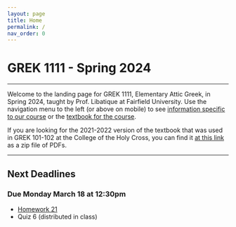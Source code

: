 ```yaml
---
layout: page
title: Home
permalink: /
nav_order: 0
---
```


# GREK 1111 - Spring 2024

***

Welcome to the landing page for GREK 1111, Elementary Attic Greek, in Spring 2024, taught by Prof. Libatique at Fairfield University. Use the navigation menu to the left (or above on mobile) to see [information specific to our course](/course_info) or the [textbook for the course](/textbook).

If you are looking for the 2021-2022 version of the textbook that was used in GREK 101-102 at the College of the Holy Cross, you can find it [at this link](https://drive.google.com/file/d/1Ul9XZOCWAYjhL9tSkQ7L4IMHGwI6rNc5/view?usp=sharing) as a zip file of PDFs.

***

## Next Deadlines

### Due Monday March 18 at 12:30pm

* [Homework 21](/homework/homework#homework-21-due-m-318)
* Quiz 6 (distributed in class)